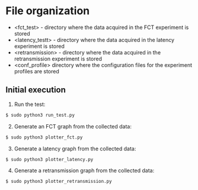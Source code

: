 # File organization

- \<fct_test> - directory where the data acquired in the FCT experiment is stored
- \<latency_testt> - directory where the data acquired in the latency experiment is stored
- \<retransmission> - directory where the data acquired in the retransmission experiment is stored
- \<conf_profile> directory where the configuration files for the experiment profiles are stored

## Initial execution
1. Run the test:
```sh
$ sudo python3 run_test.py
```
2. Generate an FCT graph from the collected data:
```sh
$ sudo python3 plotter_fct.py
```
3. Generate a latency graph from the collected data:
```sh
$ sudo python3 plotter_latency.py
```
4. Generate a retransmission graph from the collected data:
```sh
$ sudo python3 plotter_retransmission.py
```